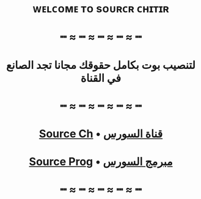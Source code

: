 # <p align="center" > ᴡᴇʟᴄᴏᴍᴇ ᴛᴏ sᴏᴜʀᴄʀ ᴄʜɪᴛɪʀ
# <p align="center" > ┉ ≈ ┉ ≈ ┉ ≈ ┉ ≈ ┉
# <p align="center" > لتنصيب بوت بكامل حقوقك مجانا تجد الصانع في القناة
# <p align="center" > ┉ ≈ ┉ ≈ ┉ ≈ ┉ ≈ ┉
# <p align="center" > [Source Ch](https://t.me/CHITIRBOT) • [قناة السورس](https://t.me/CHITIRBOT)
# <p align="center" > [Source Prog](https://t.me/CCR4P) • [مبرمج السورس](https://t.me/CCR4P)
# <p align="center" > ┉ ≈ ┉ ≈ ┉ ≈ ┉ ≈ ┉
